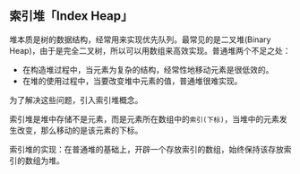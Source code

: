 ## 索引堆「Index Heap」

堆本质是树的数据结构，经常用来实现优先队列。最常见的是二叉堆(Binary Heap)，由于是完全二叉树，所以可以用数组来高效实现。普通堆两个不足之处：

* 在构造堆过程中，当元素为复杂的结构，经常性地移动元素是很低效的。
* 在堆的使用过程中，当要改变堆中元素的值，普通堆很难实现。

为了解决这些问题，引入索引堆概念。

索引堆是堆中存储不是元素，而是元素所在数组中的`索引(下标)`，当堆中的元素发生改变，那么移动的是该元素的下标。

索引堆的实现：在普通堆的基础上，开辟一个存放索引的数组，始终保持该存放索引的数组为堆。

